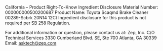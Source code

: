  
 
 
California – Product Right-To-Know Ingredient Disclosure 
Material Number: 000000000500200687 
Product Name: Toyota Scaqmd Brake Cleaner 00289-Scbrk 20N14 12Ct 
Ingredient disclosure for this product is not required per SB 258 Regulation. 
 
For additional information or question, please contact us at: 
Zep, Inc. 
C/O Technical Services 
3330 Cumberland Blvd. SE, Ste 700 
Atlanta, GA 30339 
Email: asktech@zep.com 
 
 
 
 
